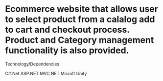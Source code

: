 # Ecommerce website that allows user to select product from a calalog add to cart and checkout process. Product and Category management functionality is also provided.

Technology/Dependencies

C#.Net 
ASP.NET 
MVC.NET
Microft Unity 

